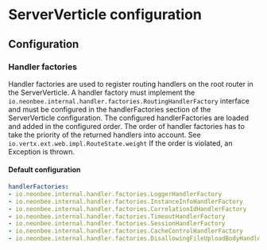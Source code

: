 # ServerVerticle configuration

## Configuration

### Handler factories

Handler factories are used to register routing handlers on the root router in the ServerVerticle. A handler factory must
implement the `io.neonbee.internal.handler.factories.RoutingHandlerFactory` interface and must be configured in the
handlerFactories section of the ServerVerticle configuration. The configured handlerFactories are loaded and added in
the configured order.
The order of handler factories has to take the priority of the returned handlers into account.
See `io.vertx.ext.web.impl.RouteState.weight` If the order is violated, an Exception is thrown.

#### Default configuration

```yaml
handlerFactories:
- io.neonbee.internal.handler.factories.LoggerHandlerFactory
- io.neonbee.internal.handler.factories.InstanceInfoHandlerFactory
- io.neonbee.internal.handler.factories.CorrelationIdHandlerFactory
- io.neonbee.internal.handler.factories.TimeoutHandlerFactory
- io.neonbee.internal.handler.factories.SessionHandlerFactory
- io.neonbee.internal.handler.factories.CacheControlHandlerFactory
- io.neonbee.internal.handler.factories.DisallowingFileUploadBodyHandlerFactory
```
